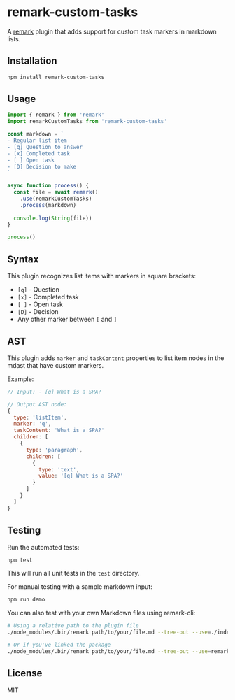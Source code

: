 # remark-custom-tasks

A [remark](https://github.com/remarkjs/remark) plugin that adds support for custom task markers in markdown lists.

## Installation

```bash
npm install remark-custom-tasks
```

## Usage

```js
import { remark } from 'remark'
import remarkCustomTasks from 'remark-custom-tasks'

const markdown = `
- Regular list item
- [q] Question to answer
- [x] Completed task
- [ ] Open task
- [D] Decision to make
`

async function process() {
  const file = await remark()
    .use(remarkCustomTasks)
    .process(markdown)
    
  console.log(String(file))
}

process()
```

## Syntax

This plugin recognizes list items with markers in square brackets:

- `[q]` - Question
- `[x]` - Completed task
- `[ ]` - Open task
- `[D]` - Decision
- Any other marker between `[` and `]`

## AST

This plugin adds `marker` and `taskContent` properties to list item nodes in the mdast that have custom markers.

Example:

```js
// Input: - [q] What is a SPA?

// Output AST node:
{
  type: 'listItem',
  marker: 'q',
  taskContent: 'What is a SPA?'
  children: [
    {
      type: 'paragraph',
      children: [
        {
          type: 'text',
          value: '[q] What is a SPA?'
        }
      ]
    }
  ]
}
```

## Testing

Run the automated tests:

```bash
npm test
```

This will run all unit tests in the `test` directory.

For manual testing with a sample markdown input:

```bash
npm run demo
```

You can also test with your own Markdown files using remark-cli:

```bash
# Using a relative path to the plugin file
./node_modules/.bin/remark path/to/your/file.md --tree-out --use=./index.js

# Or if you've linked the package
./node_modules/.bin/remark path/to/your/file.md --tree-out --use=remark-custom-tasks
```

## License

MIT